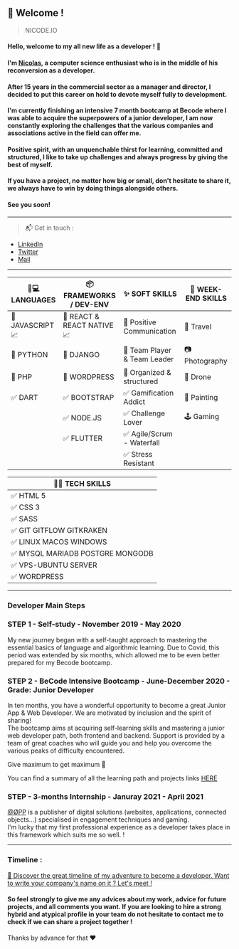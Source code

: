 ## :loudspeaker: Welcome !
> NICODE.IO

#### Hello, welcome to my all new life as a developer ! 👋 

#### I'm [Nicolas](https://www.linkedin.com/in/nicolas-denoel/), a computer science enthusiast who is in the middle of his reconversion as a developer.     
#### After 15 years in the commercial sector as a manager and director, I decided to put this career on hold to devote myself fully to development.  
#### I'm currently finishing an intensive 7 month bootcamp at Becode where I was able to acquire the superpowers of a junior developer, I am now constantly exploring the challenges that the various companies and associations active in the field can offer me.      
#### Positive spirit, with an unquenchable thirst for learning, committed and structured, I like to take up challenges and always progress by giving the best of myself.    
#### If you have a project, no matter how big or small, don't hesitate to share it, we always have to win by doing things alongside others.     

#### See you soon!  

---

> :mailbox_with_mail: Get in touch :
- [LinkedIn](linkedin.com/in/nicolas-denoel)
- [Twitter](https://twitter.com/Nicode_IO)
- [Mail](mailto:nicolas@nicode.io) 

--- 

| :iphone::computer: LANGUAGES                            |  :package: FRAMEWORKS / DEV-ENV           |  :sparkles: SOFT SKILLS                        |  :deciduous_tree: WEEK-END SKILLS |
|---------------------------------------------------------|------------------------------------------|------------------------------------------------|-----------------------------------|
| :1st_place_medal: JAVASCRIPT :chart_with_upwards_trend: |:1st_place_medal: REACT & REACT NATIVE :chart_with_upwards_trend:| :1st_place_medal: Positive Communication       | :sunrise_over_mountains: Travel   |
| :2nd_place_medal: PYTHON                                |:2nd_place_medal: DJANGO  | :2nd_place_medal: Team Player & Team Leader    | :camera: Photography              |
| :3rd_place_medal: PHP |:3rd_place_medal: WORDPRESS | :3rd_place_medal: Organized & structured       | :helicopter: Drone                |
| :white_check_mark: DART                                 |:white_check_mark: BOOTSTRAP              | :white_check_mark: Gamification Addict         | :art: Painting                    |
|                                                         |:white_check_mark: NODE.JS                | :white_check_mark: Challenge Lover             | :joystick: Gaming                 |
|                                                         | :white_check_mark: FLUTTER               | :white_check_mark: Agile/Scrum - Waterfall     |                                   |
|                                                         |                                          | :white_check_mark: Stress Resistant            |                                   |
    
| :man_technologist: TECH SKILLS                          |
|---------------------------------------------------------|
| :white_check_mark: HTML 5                               |
| :white_check_mark: CSS 3                                |
| :white_check_mark: SASS                                 |
| :white_check_mark: GIT GITFLOW GITKRAKEN                |
| :white_check_mark: LINUX MACOS WINDOWS                  |
| :white_check_mark: MYSQL MARIADB POSTGRE MONGODB        |
| :white_check_mark: VPS-UBUNTU SERVER                    |
| :white_check_mark: WORDPRESS                            |

---

### Developer Main Steps

### STEP 1 - Self-study - November 2019 - May 2020

My new journey began with a self-taught approach to mastering the essential basics of language and algorithmic learning.
Due to Covid, this period was extended by six months, which allowed me to be even better prepared for my Becode bootcamp.

### STEP 2 - **BeCode** Intensive Bootcamp - June-December 2020 - Grade: Junior Developer

In ten months, you have a wonderful opportunity to become a great Junior App & Web Developer. 
We are motivated by inclusion and the spirit of sharing!   
The bootcamp aims at acquiring self-learning skills and mastering a junior web developer path, both frontend and backend. 
Support is provided by a team of great coaches who will guide you and help you overcome the various peaks of difficulty encountered.

Give maximum to get maximum :rocket:

You can find a summary of all the learning path and projects links [HERE](https://github.com/nicode-io/Becode-Learning)

### STEP - 3-months Internship - Januray 2021 - April 2021 

[@ØPP](http://opp.mx) is a publisher of digital solutions (websites, applications, connected objects...) specialised in engagement techniques and gaming.  
I'm lucky that my first professional experience as a developer takes place in this framework which suits me so well.  !

---

### Timeline : 
[:calendar: Discover the great timeline of my adventure to become a developer. Want to write your company's name on it ? Let's meet !](https://timelines.gitkraken.com/timeline/2e12cc334eb0406b84bf7a6339e666c4?range=2020-05-26_2020-06-27)  

#### So feel strongly to give me any advices about my work, advice for future projects, and all comments you want. If you are looking to hire a strong hybrid and atypical profile in your team do not hesitate to contact me to check if we can share a project together !  

Thanks by advance for that :heart:  


 

